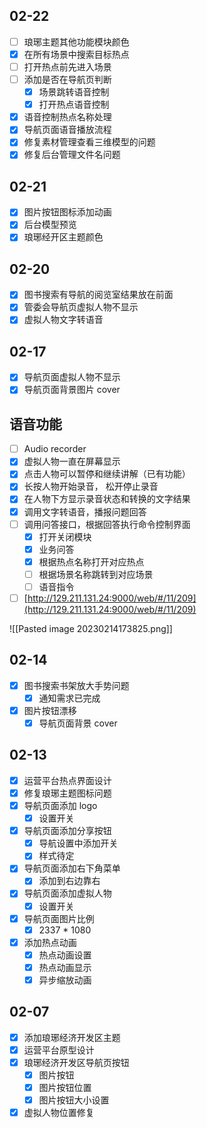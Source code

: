 ## 02-22

- [ ] 琅琊主题其他功能模块颜色
- [x] 在所有场景中搜索目标热点
- [ ] 打开热点前先进入场景
- [ ] 添加是否在导航页判断
	- [x] 场景跳转语音控制
	- [x] 打开热点语音控制
- [x] 语音控制热点名称处理
- [x] 导航页面语音播放流程
- [x] 修复素材管理查看三维模型的问题
- [x] 修复后台管理文件名问题

## 02-21

- [x] 图片按钮图标添加动画
- [x] 后台模型预览
- [x] 琅琊经开区主题颜色

## 02-20

- [x] 图书搜索有导航的阅览室结果放在前面
- [x] 管委会导航页虚拟人物不显示
- [x] 虚拟人物文字转语音

## 02-17

- [x] 导航页面虚拟人物不显示
- [x] 导航页面背景图片 cover

## 语音功能

- [ ] Audio recorder
- [x] 虚拟人物一直在屏幕显示
- [x] 点击人物可以暂停和继续讲解（已有功能） 
- [x] 长按人物开始录音， 松开停止录音
- [x] 在人物下方显示录音状态和转换的文字结果
- [x] 调用文字转语音，播报问题回答
- [ ] 调用问答接口，根据回答执行命令控制界面
	- [x] 打开关闭模块
	- [x] 业务问答
	- [x] 根据热点名称打开对应热点
	- [ ] 根据场景名称跳转到对应场景
	- [ ] 语音指令
- [ ] [http://129.211.131.24:9000/web/#/11/209](http://129.211.131.24:9000/web/#/11/209)

![[Pasted image 20230214173825.png]]

## 02-14

- [x] 图书搜索书架放大手势问题
	- [x] 通知需求已完成
- [x] 图片按钮漂移
	- [x] 导航页面背景 cover

## 02-13

- [x] 运营平台热点界面设计
- [x] 修复琅琊主题图标问题
- [x] 导航页面添加 logo
	- [x] 设置开关
- [x] 导航页面添加分享按钮
	- [x] 导航设置中添加开关
	- [x] 样式待定
- [x] 导航页面添加右下角菜单
	- [x] 添加到右边靠右
- [x] 导航页面添加虚拟人物
	- [x] 设置开关
- [x] 导航页面图片比例
	- [x] 2337 * 1080
- [x] 添加热点动画
	- [x] 热点动画设置
	- [x] 热点动画显示
	- [x] 异步缩放动画

## 02-07

- [x] 添加琅琊经济开发区主题
- [x] 运营平台原型设计
- [x] 琅琊经济开发区导航页按钮
	- [x] 图片按钮
	- [x] 图片按钮位置
	- [x] 图片按钮大小设置
- [x] 虚拟人物位置修复